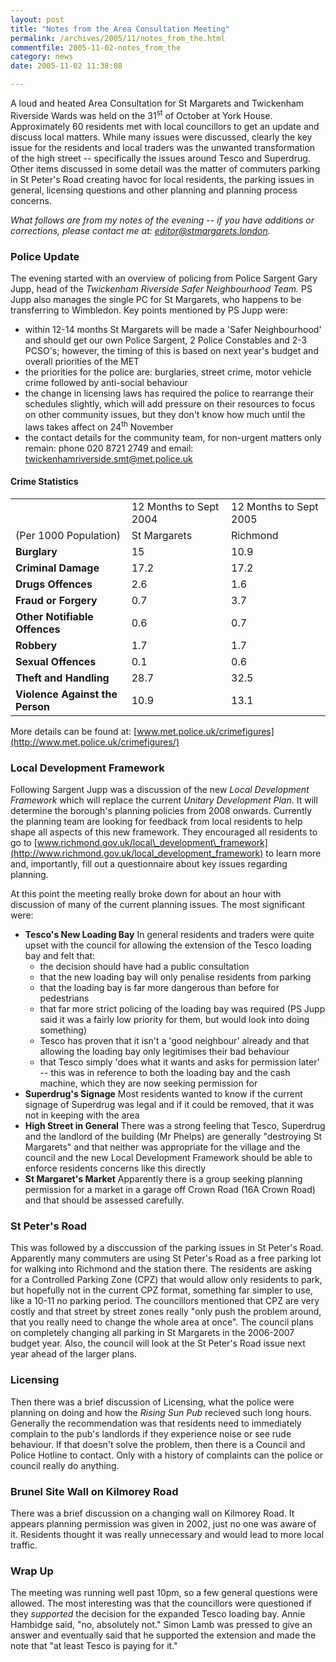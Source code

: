 ```yaml
---
layout: post
title: "Notes from the Area Consultation Meeting"
permalink: /archives/2005/11/notes_from_the.html
commentfile: 2005-11-02-notes_from_the
category: news
date: 2005-11-02 11:38:08

---
```


A loud and heated Area Consultation for St Margarets and Twickenham Riverside Wards was held on the 31<sup>st</sup> of October at York House. Approximately 60 residents met with local councillors to get an update and discuss local matters. While many issues were discussed, clearly the key issue for the residents and local traders was the unwanted transformation of the high street -- specifically the issues around Tesco and Superdrug. Other items discussed in some detail was the matter of commuters parking in St Peter's Road creating havoc for local residents, the parking issues in general, licensing questions and other planning and planning process concerns.

<em>What follows are from my notes of the evening -- if you have additions or corrections, please contact me at: [editor@stmargarets.london](mailto:editor@stmargarets.london).</em>

### Police Update

The evening started with an overview of policing from Police Sargent Gary Jupp, head of the *Twickenham Riverside Safer Neighbourhood Team.* PS Jupp also manages the single PC for St Margarets, who happens to be transferring to Wimbledon. Key points mentioned by PS Jupp were:

-   within 12-14 months St Margarets will be made a 'Safer Neighbourhood' and should get our own Police Sargent, 2 Police Constables and 2-3 PCSO's; however, the timing of this is based on next year's budget and overall priorities of the MET
-   the priorities for the police are: burglaries, street crime, motor vehicle crime followed by anti-social behaviour
-   the change in licensing laws has required the police to rearrange their schedules slightly, which will add pressure on their resources to focus on other community issues, but they don't know how much until the laws takes affect on 24<sup>th</sup> November
-   the contact details for the community team, for non-urgent matters only remain: phone 020 8721 2749 and email: <twickenhamriverside.smt@met.police.uk>

#### Crime Statistics

|                                 |                        |                        |
|---------------------------------|------------------------|------------------------|
|                                 | 12 Months to Sept 2004 | 12 Months to Sept 2005 |
| (Per 1000 Population)         | St Margarets           | Richmond               |
| **Burglary**                    | 15                     | 10.9                   |
| **Criminal Damage**             | 17.2                   | 17.2                   |
| **Drugs Offences**              | 2.6                    | 1.6                    |
| **Fraud or Forgery**            | 0.7                    | 3.7                    |
| **Other Notifiable Offences**   | 0.6                    | 0.7                    |
| **Robbery**                     | 1.7                    | 1.7                    |
| **Sexual Offences**             | 0.1                    | 0.6                    |
| **Theft and Handling**          | 28.7                   | 32.5                   |
| **Violence Against the Person** | 10.9                   | 13.1                   |

More details can be found at: [www.met.police.uk/crimefigures](http://www.met.police.uk/crimefigures/)

### Local Development Framework

Following Sargent Jupp was a discussion of the new *Local Development Framework* which will replace the current *Unitary Development Plan*. It will determine the borough's planning policies from 2008 onwards. Currently the planning team are looking for feedback from local residents to help shape all aspects of this new framework. They encouraged all residents to go to [www.richmond.gov.uk/local\_development\_framework](http://www.richmond.gov.uk/local_development_framework) to learn more and, importantly, fill out a questionnaire about key issues regarding planning.

At this point the meeting really broke down for about an hour with discussion of many of the current planning issues. The most significant were:

-   **Tesco's New Loading Bay**
    In general residents and traders were quite upset with the council for allowing the extension of the Tesco loading bay and felt that:
    -   the decision should have had a public consultation
    -   that the new loading bay will only penalise residents from parking
    -   that the loading bay is far more dangerous than before for pedestrians
    -   that far more strict policing of the loading bay was required (PS Jupp said it was a fairly low priority for them, but would look into doing something)
    -   Tesco has proven that it isn't a 'good neighbour' already and that allowing the loading bay only legitimises their bad behaviour
    -   that Tesco simply 'does what it wants and asks for permission later' -- this was in reference to both the loading bay and the cash machine, which they are now seeking permission for
-   **Superdrug's Signage**
    Most residents wanted to know if the current signage of Superdrug was legal and if it could be removed, that it was not in keeping with the area
-   **High Street in General**
    There was a strong feeling that Tesco, Superdrug and the landlord of the building (Mr Phelps) are generally "destroying St Margarets" and that neither was appropriate for the village and the council and the new Local Development Framework should be able to enforce residents concerns like this directly
-   **St Margaret's Market**
    Apparently there is a group seeking planning permission for a market in a garage off Crown Road (16A Crown Road) and that should be assessed carefully.

### St Peter's Road

This was followed by a disccussion of the parking issues in St Peter's Road. Apparently many commuters are using St Peter's Road as a free parking lot for walking into Richmond and the station there. The residents are asking for a Controlled Parking Zone (CPZ) that would allow only residents to park, but hopefully not in the current CPZ format, something far simpler to use, like a 10-11 no parking period. The councillors mentioned that CPZ are very costly and that street by street zones really "only push the problem around, that you really need to change the whole area at once". The council plans on completely changing all parking in St Margarets in the 2006-2007 budget year. Also, the council will look at the St Peter's Road issue next year ahead of the larger plans.

### Licensing

Then there was a brief discussion of Licensing, what the police were planning on doing and how the *Rising Sun Pub* recieved such long hours. Generally the recommendation was that residents need to immediately complain to the pub's landlords if they experience noise or see rude behaviour. If that doesn't solve the problem, then there is a Council and Police Hotline to contact. Only with a history of complaints can the police or council really do anything.

### Brunel Site Wall on Kilmorey Road

There was a brief discussion on a changing wall on Kilmorey Road. It appears planning permission was given in 2002, just no one was aware of it. Residents thought it was really unnecessary and would lead to more local traffic.

### Wrap Up

The meeting was running well past 10pm, so a few general questions were allowed. The most interesting was that the councillors were questioned if they *supported* the decision for the expanded Tesco loading bay. Annie Hambidge said, "no, absolutely not." Simon Lamb was pressed to give an answer and eventually said that he supported the extension and made the note that "at least Tesco is paying for it."
